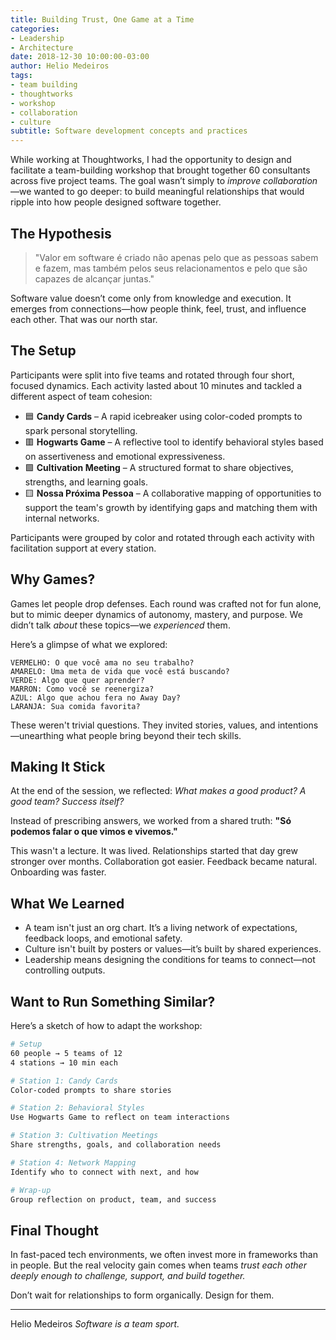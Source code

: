 ```yaml
---
title: Building Trust, One Game at a Time
categories:
- Leadership
- Architecture
date: 2018-12-30 10:00:00-03:00
author: Helio Medeiros
tags:
- team building
- thoughtworks
- workshop
- collaboration
- culture
subtitle: Software development concepts and practices
---
```


While working at Thoughtworks, I had the opportunity to design and facilitate a team-building workshop that brought together 60 consultants across five project teams. The goal wasn’t simply to _improve collaboration_—we wanted to go deeper: to build meaningful relationships that would ripple into how people designed software together.

## The Hypothesis

> "Valor em software é criado não apenas pelo que as pessoas sabem e fazem, mas também pelos seus relacionamentos e pelo que são capazes de alcançar juntas."

Software value doesn’t come only from knowledge and execution. It emerges from connections—how people think, feel, trust, and influence each other. That was our north star.

## The Setup

Participants were split into five teams and rotated through four short, focused dynamics. Each activity lasted about 10 minutes and tackled a different aspect of team cohesion:

- 🟦 **Candy Cards** – A rapid icebreaker using color-coded prompts to spark personal storytelling.
- 🟥 **Hogwarts Game** – A reflective tool to identify behavioral styles based on assertiveness and emotional expressiveness.
- 🟩 **Cultivation Meeting** – A structured format to share objectives, strengths, and learning goals.
- 🟨 **Nossa Próxima Pessoa** – A collaborative mapping of opportunities to support the team's growth by identifying gaps and matching them with internal networks.

Participants were grouped by color and rotated through each activity with facilitation support at every station.

## Why Games?

Games let people drop defenses. Each round was crafted not for fun alone, but to mimic deeper dynamics of autonomy, mastery, and purpose. We didn’t talk _about_ these topics—we _experienced_ them.

Here’s a glimpse of what we explored:

```text
VERMELHO: O que você ama no seu trabalho?
AMARELO: Uma meta de vida que você está buscando?
VERDE: Algo que quer aprender?
MARRON: Como você se reenergiza?
AZUL: Algo que achou fera no Away Day?
LARANJA: Sua comida favorita?
```

These weren't trivial questions. They invited stories, values, and intentions—unearthing what people bring beyond their tech skills.

## Making It Stick

At the end of the session, we reflected: _What makes a good product? A good team? Success itself?_

Instead of prescribing answers, we worked from a shared truth: **"Só podemos falar o que vimos e vivemos."**

This wasn't a lecture. It was lived. Relationships started that day grew stronger over months. Collaboration got easier. Feedback became natural. Onboarding was faster.

## What We Learned

- A team isn't just an org chart. It’s a living network of expectations, feedback loops, and emotional safety.
- Culture isn't built by posters or values—it’s built by shared experiences.
- Leadership means designing the conditions for teams to connect—not controlling outputs.

## Want to Run Something Similar?

Here’s a sketch of how to adapt the workshop:

```bash
# Setup
60 people → 5 teams of 12
4 stations → 10 min each

# Station 1: Candy Cards
Color-coded prompts to share stories

# Station 2: Behavioral Styles
Use Hogwarts Game to reflect on team interactions

# Station 3: Cultivation Meetings
Share strengths, goals, and collaboration needs

# Station 4: Network Mapping
Identify who to connect with next, and how

# Wrap-up
Group reflection on product, team, and success
```

## Final Thought

In fast-paced tech environments, we often invest more in frameworks than in people. But the real velocity gain comes when teams _trust each other deeply enough to challenge, support, and build together._

Don’t wait for relationships to form organically. Design for them.

---

Helio Medeiros
_Software is a team sport._
